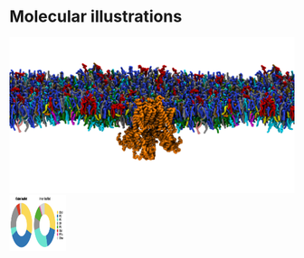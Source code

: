# Molecular illustrations

![Kv7_memb](images/side_top.png)
<img src="images/PM_comp.png" width="100" height="100">
